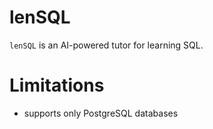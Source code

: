 # lenSQL
`lenSQL` is an AI-powered tutor for learning SQL.

# Limitations
- supports only PostgreSQL databases